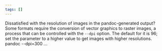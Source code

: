 ```yaml
---
tags: []
---
```


Dissatisfied with the resolution of images in the pandoc-generated
output? Some formats require the conversion of vector graphics to raster
images, a process that can be controlled with the `--dpi` option. The
default for it is 96; set the parameter to a higher value to get images
with higher resolutions. pandoc --dpi=300 ...
